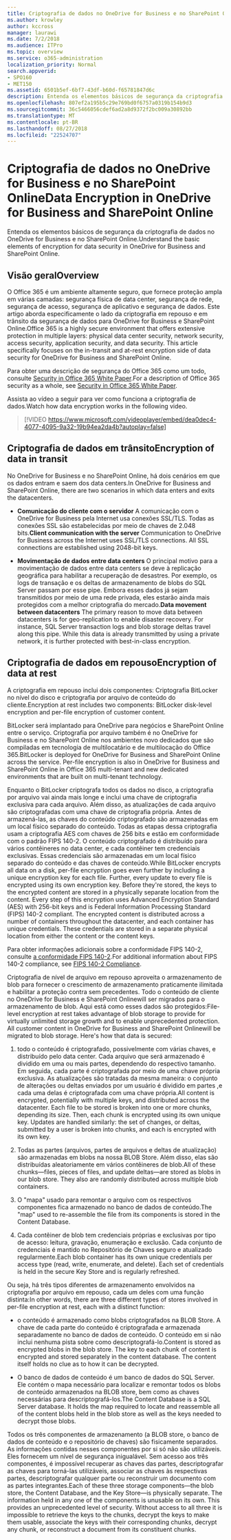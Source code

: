 ```yaml
---
title: Criptografia de dados no OneDrive for Business e no SharePoint Online
ms.author: krowley
author: kccross
manager: laurawi
ms.date: 7/2/2018
ms.audience: ITPro
ms.topic: overview
ms.service: o365-administration
localization_priority: Normal
search.appverid:
- SPO160
- MET150
ms.assetid: 6501b5ef-6bf7-43df-b60d-f65781847d6c
description: Entenda os elementos básicos de segurança da criptografia de dados no OneDrive for Business e no SharePoint Online.
ms.openlocfilehash: 807ef2a195b5c29e769bd0f6757a0319b154b9d3
ms.sourcegitcommit: 36c5466056cdef6ad2a8d9372f2bc009a30892bb
ms.translationtype: MT
ms.contentlocale: pt-BR
ms.lasthandoff: 08/27/2018
ms.locfileid: "22524707"
---
```

# <a name="data-encryption-in-onedrive-for-business-and-sharepoint-online"></a><span data-ttu-id="8ad7e-103">Criptografia de dados no OneDrive for Business e no SharePoint Online</span><span class="sxs-lookup"><span data-stu-id="8ad7e-103">Data Encryption in OneDrive for Business and SharePoint Online</span></span>

<span data-ttu-id="8ad7e-104">Entenda os elementos básicos de segurança da criptografia de dados no OneDrive for Business e no SharePoint Online.</span><span class="sxs-lookup"><span data-stu-id="8ad7e-104">Understand the basic elements of encryption for data security in OneDrive for Business and SharePoint Online.</span></span>
  
## <a name="overview"></a><span data-ttu-id="8ad7e-105">Visão geral</span><span class="sxs-lookup"><span data-stu-id="8ad7e-105">Overview</span></span>

<span data-ttu-id="8ad7e-p101">O Office 365 é um ambiente altamente seguro, que fornece proteção ampla em várias camadas: segurança física de data center, segurança de rede, segurança de acesso, segurança de aplicativo e segurança de dados. Este artigo aborda especificamente o lado da criptografia em repouso e em trânsito da segurança de dados para OneDrive for Business e SharePoint Online.</span><span class="sxs-lookup"><span data-stu-id="8ad7e-p101">Office 365 is a highly secure environment that offers extensive protection in multiple layers: physical data center security, network security, access security, application security, and data security. This article specifically focuses on the in-transit and at-rest encryption side of data security for OneDrive for Business and SharePoint Online.</span></span>
  
<span data-ttu-id="8ad7e-108">Para obter uma descrição de segurança do Office 365 como um todo, consulte [Security in Office 365 White Paper](https://go.microsoft.com/fwlink/p/?LinkId=270895).</span><span class="sxs-lookup"><span data-stu-id="8ad7e-108">For a description of Office 365 security as a whole, see [Security in Office 365 White Paper](https://go.microsoft.com/fwlink/p/?LinkId=270895).</span></span>
  
<span data-ttu-id="8ad7e-109">Assista ao vídeo a seguir para ver como funciona a criptografia de dados.</span><span class="sxs-lookup"><span data-stu-id="8ad7e-109">Watch how data encryption works in the following video.</span></span>
  
> [!VIDEO https://www.microsoft.com/videoplayer/embed/dea0dec4-4077-4095-9a32-19b94ea2da4b?autoplay=false]
  
## <a name="encryption-of-data-in-transit"></a><span data-ttu-id="8ad7e-110">Criptografia de dados em trânsito</span><span class="sxs-lookup"><span data-stu-id="8ad7e-110">Encryption of data in transit</span></span>

<span data-ttu-id="8ad7e-111">No OneDrive for Business e no SharePoint Online, há dois cenários em que os dados entram e saem dos data centers.</span><span class="sxs-lookup"><span data-stu-id="8ad7e-111">In OneDrive for Business and SharePoint Online, there are two scenarios in which data enters and exits the datacenters.</span></span>
  
- <span data-ttu-id="8ad7e-p102">**Comunicação do cliente com o servidor** A comunicação com o OneDrive for Business pela Internet usa conexões SSL/TLS. Todas as conexões SSL são estabelecidas por meio de chaves de 2.048 bits.</span><span class="sxs-lookup"><span data-stu-id="8ad7e-p102">**Client communication with the server** Communication to OneDrive for Business across the Internet uses SSL/TLS connections. All SSL connections are established using 2048-bit keys.</span></span> 
    
- <span data-ttu-id="8ad7e-p103">**Movimentação de dados entre data centers** O principal motivo para a movimentação de dados entre data centers se deve à replicação geográfica para habilitar a recuperação de desastres. Por exemplo, os logs de transação e os deltas de armazenamento de blobs do SQL Server passam por esse pipe. Embora esses dados já sejam transmitidos por meio de uma rede privada, eles estarão ainda mais protegidos com a melhor criptografia do mercado.</span><span class="sxs-lookup"><span data-stu-id="8ad7e-p103">**Data movement between datacenters** The primary reason to move data between datacenters is for geo-replication to enable disaster recovery. For instance, SQL Server transaction logs and blob storage deltas travel along this pipe. While this data is already transmitted by using a private network, it is further protected with best-in-class encryption.</span></span> 
    
## <a name="encryption-of-data-at-rest"></a><span data-ttu-id="8ad7e-117">Criptografia de dados em repouso</span><span class="sxs-lookup"><span data-stu-id="8ad7e-117">Encryption of data at rest</span></span>

<span data-ttu-id="8ad7e-118">A criptografia em repouso inclui dois componentes: Criptografia BitLocker no nível do disco e criptografia por arquivo de conteúdo do cliente.</span><span class="sxs-lookup"><span data-stu-id="8ad7e-118">Encryption at rest includes two components: BitLocker disk-level encryption and per-file encryption of customer content.</span></span>
  
<span data-ttu-id="8ad7e-p104">BitLocker será implantado para OneDrive para negócios e SharePoint Online entre o serviço. Criptografia por arquivo também é no OneDrive for Business e no SharePoint Online nos ambientes novo dedicados que são compiladas em tecnologia de multilocatário e de multilocação do Office 365.</span><span class="sxs-lookup"><span data-stu-id="8ad7e-p104">BitLocker is deployed for OneDrive for Business and SharePoint Online across the service. Per-file encryption is also in OneDrive for Business and SharePoint Online in Office 365 multi-tenant and new dedicated environments that are built on multi-tenant technology.</span></span>
  
<span data-ttu-id="8ad7e-p105">Enquanto o BitLocker criptografa todos os dados no disco, a criptografia por arquivo vai ainda mais longe e inclui uma chave de criptografia exclusiva para cada arquivo. Além disso, as atualizações de cada arquivo são criptografadas com uma chave de criptografia própria. Antes de armazená-las, as chaves do conteúdo criptografado são armazenadas em um local físico separado do conteúdo. Todas as etapas dessa criptografia usam a criptografia AES com chaves de 256 bits e estão em conformidade com o padrão FIPS 140-2. O conteúdo criptografado é distribuído para vários contêineres no data center, e cada contêiner tem credenciais exclusivas. Essas credenciais são armazenadas em um local físico separado do conteúdo e das chaves de conteúdo.</span><span class="sxs-lookup"><span data-stu-id="8ad7e-p105">While BitLocker encrypts all data on a disk, per-file encryption goes even further by including a unique encryption key for each file. Further, every update to every file is encrypted using its own encryption key. Before they're stored, the keys to the encrypted content are stored in a physically separate location from the content. Every step of this encryption uses Advanced Encryption Standard (AES) with 256-bit keys and is Federal Information Processing Standard (FIPS) 140-2 compliant. The encrypted content is distributed across a number of containers throughout the datacenter, and each container has unique credentials. These credentials are stored in a separate physical location from either the content or the content keys.</span></span>
  
<span data-ttu-id="8ad7e-127">Para obter informações adicionais sobre a conformidade FIPS 140-2, consulte [a conformidade FIPS 140-2](https://go.microsoft.com/fwlink/?LinkId=517625).</span><span class="sxs-lookup"><span data-stu-id="8ad7e-127">For additional information about FIPS 140-2 compliance, see [FIPS 140-2 Compliance](https://go.microsoft.com/fwlink/?LinkId=517625).</span></span>
  
<span data-ttu-id="8ad7e-p106">Criptografia de nível de arquivo em repouso aproveita o armazenamento de blob para fornecer o crescimento de armazenamento praticamente ilimitada e habilitar a proteção contra sem precedentes. Todo o conteúdo de cliente no OneDrive for Business e SharePoint Onlinewill ser migrados para o armazenamento de blob. Aqui está como esses dados são protegidos:</span><span class="sxs-lookup"><span data-stu-id="8ad7e-p106">File-level encryption at rest takes advantage of blob storage to provide for virtually unlimited storage growth and to enable unprecedented protection. All customer content in OneDrive for Business and SharePoint Onlinewill be migrated to blob storage. Here's how that data is secured:</span></span>
  
1. <span data-ttu-id="8ad7e-p107">todo o conteúdo é criptografado, possivelmente com várias chaves, e distribuído pelo data center. Cada arquivo que será armazenado é dividido em uma ou mais partes, dependendo do respectivo tamanho. Em seguida, cada parte é criptografada por meio de uma chave própria exclusiva. As atualizações são tratadas da mesma maneira: o conjunto de alterações ou deltas enviados por um usuário é dividido em partes ,e cada uma delas é criptografada com uma chave própria.</span><span class="sxs-lookup"><span data-stu-id="8ad7e-p107">All content is encrypted, potentially with multiple keys, and distributed across the datacenter. Each file to be stored is broken into one or more chunks, depending its size. Then, each chunk is encrypted using its own unique key. Updates are handled similarly: the set of changes, or deltas, submitted by a user is broken into chunks, and each is encrypted with its own key.</span></span>
    
2. <span data-ttu-id="8ad7e-p108">Todas as partes (arquivos, partes de arquivos e deltas de atualização) são armazenadas em blobs na nossa BLOB Store. Além disso, elas são distribuídas aleatoriamente em vários contêineres de blob.</span><span class="sxs-lookup"><span data-stu-id="8ad7e-p108">All of these chunks—files, pieces of files, and update deltas—are stored as blobs in our blob store. They also are randomly distributed across multiple blob containers.</span></span>
    
3. <span data-ttu-id="8ad7e-137">O "mapa" usado para remontar o arquivo com os respectivos componentes fica armazenado no banco de dados de conteúdo.</span><span class="sxs-lookup"><span data-stu-id="8ad7e-137">The "map" used to re-assemble the file from its components is stored in the Content Database.</span></span>
    
4. <span data-ttu-id="8ad7e-p109">Cada contêiner de blob tem credenciais próprias e exclusivas por tipo de acesso: leitura, gravação, enumeração e exclusão. Cada conjunto de credenciais é mantido no Repositório de Chaves seguro e atualizado regularmente.</span><span class="sxs-lookup"><span data-stu-id="8ad7e-p109">Each blob container has its own unique credentials per access type (read, write, enumerate, and delete). Each set of credentials is held in the secure Key Store and is regularly refreshed.</span></span>
    
<span data-ttu-id="8ad7e-140">Ou seja, há três tipos diferentes de armazenamento envolvidos na criptografia por arquivo em repouso, cada um deles com uma função distinta:</span><span class="sxs-lookup"><span data-stu-id="8ad7e-140">In other words, there are three different types of stores involved in per-file encryption at rest, each with a distinct function:</span></span>
  
- <span data-ttu-id="8ad7e-p110">o conteúdo é armazenado como blobs criptografados na BLOB Store. A chave de cada parte do conteúdo é criptografada e armazenada separadamente no banco de dados de conteúdo. O conteúdo em si não inclui nenhuma pista sobre como descriptografá-lo.</span><span class="sxs-lookup"><span data-stu-id="8ad7e-p110">Content is stored as encrypted blobs in the blob store. The key to each chunk of content is encrypted and stored separately in the content database. The content itself holds no clue as to how it can be decrypted.</span></span>
    
- <span data-ttu-id="8ad7e-p111">O banco de dados de conteúdo é um banco de dados do SQL Server. Ele contém o mapa necessário para localizar e remontar todos os blobs de conteúdo armazenados na BLOB store, bem como as chaves necessárias para descriptografá-los.</span><span class="sxs-lookup"><span data-stu-id="8ad7e-p111">The Content Database is a SQL Server database. It holds the map required to locate and reassemble all of the content blobs held in the blob store as well as the keys needed to decrypt those blobs.</span></span>
    
<span data-ttu-id="8ad7e-p112">Todos os três componentes de armazenamento (a BLOB store, o banco de dados de conteúdo e o repositório de chaves) são fisicamente separados. As informações contidas nesses componentes por si só não são utilizáveis. Eles fornecem um nível de segurança inigualável. Sem acesso aos três componentes, é impossível recuperar as chaves das partes, descriptografar as chaves para torná-las utilizáveis, associar as chaves às respectivas partes, descriptografar qualquer parte ou reconstruir um documento com as partes integrantes.</span><span class="sxs-lookup"><span data-stu-id="8ad7e-p112">Each of these three storage components—the blob store, the Content Database, and the Key Store—is physically separate. The information held in any one of the components is unusable on its own. This provides an unprecedented level of security. Without access to all three it is impossible to retrieve the keys to the chunks, decrypt the keys to make them usable, associate the keys with their corresponding chunks, decrypt any chunk, or reconstruct a document from its constituent chunks.</span></span>
  

